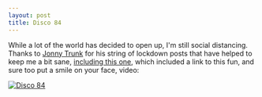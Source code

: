 ```yaml
---
layout: post
title: Disco 84
---
```


While a lot of the world has decided to open up, I'm still social distancing. Thanks to [Jonny Trunk](https://trunkrecords.com/) for his string of lockdown posts that have helped to keep me a bit sane, [including this one](https://trunkrecords.greedbag.com/mailouts/trunk483/50p-lockdown-15-broken), which included a link to this fun, and sure too put a smile on your face, video:

[![Disco 84](http://img.youtube.com/vi/MdDhxlhoDqo/0.jpg)](http://www.youtube.com/watch?v=MdDhxlhoDqo "Disco 84")